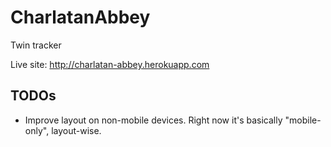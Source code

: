 # CharlatanAbbey
Twin tracker

Live site: http://charlatan-abbey.herokuapp.com

## TODOs
- Improve layout on non-mobile devices. Right now it's basically "mobile-only", layout-wise.
